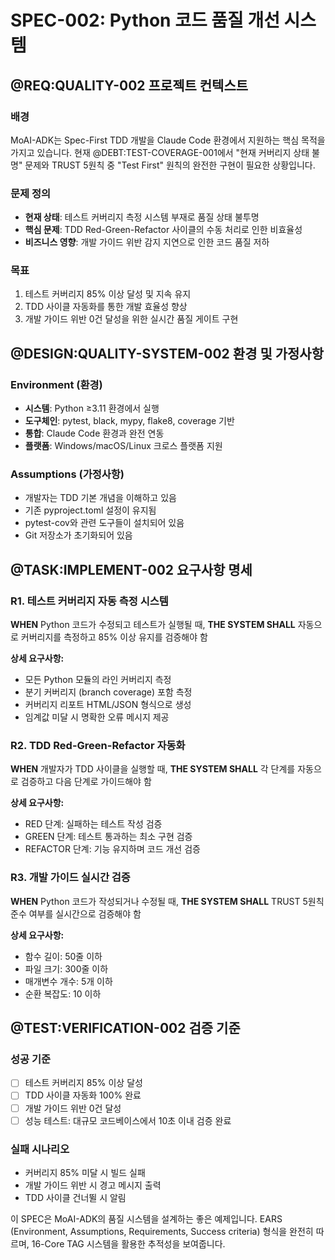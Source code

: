 # SPEC-002: Python 코드 품질 개선 시스템

## @REQ:QUALITY-002 프로젝트 컨텍스트

### 배경

MoAI-ADK는 Spec-First TDD 개발을 Claude Code 환경에서 지원하는 핵심 목적을 가지고 있습니다. 현재 @DEBT:TEST-COVERAGE-001에서 "현재 커버리지 상태 불명" 문제와 TRUST 5원칙 중 "Test First" 원칙의 완전한 구현이 필요한 상황입니다.

### 문제 정의

- **현재 상태**: 테스트 커버리지 측정 시스템 부재로 품질 상태 불투명
- **핵심 문제**: TDD Red-Green-Refactor 사이클의 수동 처리로 인한 비효율성
- **비즈니스 영향**: 개발 가이드 위반 감지 지연으로 인한 코드 품질 저하

### 목표

1. 테스트 커버리지 85% 이상 달성 및 지속 유지
2. TDD 사이클 자동화를 통한 개발 효율성 향상
3. 개발 가이드 위반 0건 달성을 위한 실시간 품질 게이트 구현

## @DESIGN:QUALITY-SYSTEM-002 환경 및 가정사항

### Environment (환경)

- **시스템**: Python ≥3.11 환경에서 실행
- **도구체인**: pytest, black, mypy, flake8, coverage 기반
- **통합**: Claude Code 환경과 완전 연동
- **플랫폼**: Windows/macOS/Linux 크로스 플랫폼 지원

### Assumptions (가정사항)

- 개발자는 TDD 기본 개념을 이해하고 있음
- 기존 pyproject.toml 설정이 유지됨
- pytest-cov와 관련 도구들이 설치되어 있음
- Git 저장소가 초기화되어 있음

## @TASK:IMPLEMENT-002 요구사항 명세

### R1. 테스트 커버리지 자동 측정 시스템

**WHEN** Python 코드가 수정되고 테스트가 실행될 때,
**THE SYSTEM SHALL** 자동으로 커버리지를 측정하고 85% 이상 유지를 검증해야 함

**상세 요구사항:**

- 모든 Python 모듈의 라인 커버리지 측정
- 분기 커버리지 (branch coverage) 포함 측정
- 커버리지 리포트 HTML/JSON 형식으로 생성
- 임계값 미달 시 명확한 오류 메시지 제공

### R2. TDD Red-Green-Refactor 자동화

**WHEN** 개발자가 TDD 사이클을 실행할 때,
**THE SYSTEM SHALL** 각 단계를 자동으로 검증하고 다음 단계로 가이드해야 함

**상세 요구사항:**

- RED 단계: 실패하는 테스트 작성 검증
- GREEN 단계: 테스트 통과하는 최소 구현 검증
- REFACTOR 단계: 기능 유지하며 코드 개선 검증

### R3. 개발 가이드 실시간 검증

**WHEN** Python 코드가 작성되거나 수정될 때,
**THE SYSTEM SHALL** TRUST 5원칙 준수 여부를 실시간으로 검증해야 함

**상세 요구사항:**

- 함수 길이: 50줄 이하
- 파일 크기: 300줄 이하
- 매개변수 개수: 5개 이하
- 순환 복잡도: 10 이하

## @TEST:VERIFICATION-002 검증 기준

### 성공 기준

- [ ] 테스트 커버리지 85% 이상 달성
- [ ] TDD 사이클 자동화 100% 완료
- [ ] 개발 가이드 위반 0건 달성
- [ ] 성능 테스트: 대규모 코드베이스에서 10초 이내 검증 완료

### 실패 시나리오

- 커버리지 85% 미달 시 빌드 실패
- 개발 가이드 위반 시 경고 메시지 출력
- TDD 사이클 건너뛸 시 알림

이 SPEC은 MoAI-ADK의 품질 시스템을 설계하는 좋은 예제입니다. EARS (Environment, Assumptions, Requirements, Success criteria) 형식을 완전히 따르며, 16-Core TAG 시스템을 활용한 추적성을 보여줍니다.